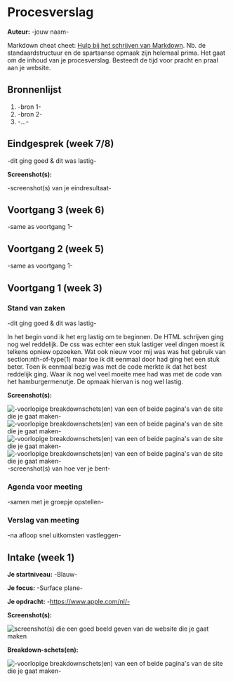 # Procesverslag
**Auteur:** -jouw naam-

Markdown cheat cheet: [Hulp bij het schrijven van Markdown](https://github.com/adam-p/markdown-here/wiki/Markdown-Cheatsheet). Nb. de standaardstructuur en de spartaanse opmaak zijn helemaal prima. Het gaat om de inhoud van je procesverslag. Besteedt de tijd voor pracht en praal aan je website.



## Bronnenlijst
1. -bron 1-
2. -bron 2-
3. -...-



## Eindgesprek (week 7/8)

-dit ging goed & dit was lastig-

**Screenshot(s):**

-screenshot(s) van je eindresultaat-



## Voortgang 3 (week 6)

-same as voortgang 1-



## Voortgang 2 (week 5)

-same as voortgang 1-



## Voortgang 1 (week 3)

### Stand van zaken

-dit ging goed & dit was lastig-

In het begin vond ik het erg lastig om te beginnen. De HTML schrijven ging nog wel reddelijk. De css was echter een stuk lastiger veel dingen moest ik telkens opniew opzoeken. Wat ook nieuw voor mij was was het gebruik van section:nth-of-type(1) maar toe ik dit eenmaal door had ging het een stuk beter.
Toen ik eenmaal bezig was met de code merkte ik dat het best reddelijk ging. Waar ik nog wel veel moeite mee had was met de code van het hamburgermenutje.
De opmaak hiervan is nog wel lastig.

**Screenshot(s):**

![-voorlopige breakdownschets(en) van een of beide pagina's van de site die je gaat maken-](images/schermafbeelding1.png)
![-voorlopige breakdownschets(en) van een of beide pagina's van de site die je gaat maken-](images/schermafbeelding2.png)
![-voorlopige breakdownschets(en) van een of beide pagina's van de site die je gaat maken-](images/schermafbeelding3.png)
![-voorlopige breakdownschets(en) van een of beide pagina's van de site die je gaat maken-](images/schermafbeelding4.png)
-screenshot(s) van hoe ver je bent-

### Agenda voor meeting

-samen met je groepje opstellen-

### Verslag van meeting

-na afloop snel uitkomsten vastleggen-



## Intake (week 1)

**Je startniveau:** -Blauw-

**Je focus:** -Surface plane-

**Je opdracht:** -https://www.apple.com/nl/-

**Screenshot(s):**

![screenshot(s) die een goed beeld geven van de website die je gaat maken](images/dummy-image.svg)

**Breakdown-schets(en):**

![-voorlopige breakdownschets(en) van een of beide pagina's van de site die je gaat maken-](images/Breakdown_schets_pagina_1.jpg)
